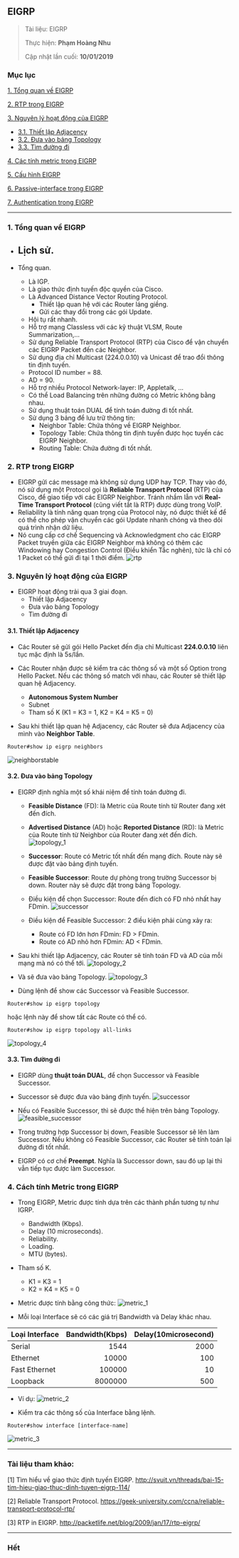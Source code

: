## EIGRP

> Tài liệu: EIGRP
> 
> Thực hiện: **Phạm Hoàng Nhu**
> 
> Cập nhật lần cuối: **10/01/2019**

### Mục lục
[1. Tổng quan về EIGRP](#tongquan)

[2. RTP trong EIGRP](#rtp)
	
[3. Nguyên lý hoạt động của EIGRP](#nguyenlyhoatdong)
- [3.1. Thiết lập Adjacency](#thietlapadjacency)
- [3.2. Đưa vào bảng Topology](#duavaobangtopolpgy)
- [3.3. Tìm đường đi](#timduongdi)
	
[4. Các tính metric trong EIGRP](#metric)

[5. Cấu hình EIGRP](#cauhinh)

[6. Passive-interface trong EIGRP](#passiveinterface)

[7. Authentication trong EIGRP](#authentication)

---

<a name="tongquan"></a>
### 1. Tổng quan về EIGRP
* Lịch sử.
	- 

* Tổng quan.
	- Là IGP.
	- Là giao thức định tuyến độc quyền của Cisco.
	- Là Advanced Distance Vector Routing Protocol.
		+ Thiết lập quan hệ với các Router láng giềng.
		+ Gửi các thay đổi trong các gói Update.
	- Hội tụ rất nhanh.
	- Hỗ trợ mạng Classless với các kỹ thuật VLSM, Route Summarization,...
	- Sử dụng Reliable Transport Protocol (RTP) của Cisco để vận chuyển các EIGRP Packet đến các Neighbor.
	- Sử dụng địa chỉ Multicast (224.0.0.10) và Unicast để trao đổi thông tin định tuyến.
	- Protocol ID number = 88.
	- AD = 90.
	- Hỗ trợ nhiều Protocol Network-layer: IP, Appletalk, ...
	- Có thể Load Balancing trên những đường có Metric không bằng nhau.
	- Sử dụng thuật toán DUAL để tính toán đường đi tốt nhất.
	- Sử dụng 3 bảng để lưu trữ thông tin:
		+ Neighbor Table: Chứa thông về EIGRP Neighbor.
		+ Topology Table: Chứa thông tin định tuyến được học tuyến các EIGRP Neighbor.
		+ Routing Table: Chứa đường đi tốt nhất.

<a name="rtp"></a>
### 2. RTP trong EIGRP
* EIGRP gửi các message mà không sử dụng UDP hay TCP. Thay vào đó, nó sử dụng một Protocol gọi là **Reliable Transport Protocol** (RTP) của Cisco, để giao tiếp với các EIGRP Neighbor. Tránh nhầm lẫn với **Real-Time Transport Protocol** (cũng viết tắt là RTP) được dùng trong VoIP.
* Reliability là tính năng quan trọng của Protocol này, nó được thiết kế để có thể cho phép vận chuyển các gói Update nhanh chóng và theo dõi quá trình nhận dữ liệu.
* Nó cung cấp cơ chế Sequencing và Acknowledgment cho các EIGRP Packet truyền giữa các EIGRP Neighbor mà không có thêm các Windowing hay Congestion Control (Điều khiển Tắc nghẽn), tức là chỉ có 1 Packet có thể gửi đi tại 1 thời điểm.
![rtp](https://github.com/nhuhp/CCNA/blob/master/EIGRP/img/rtp.png)

<a name="nguyenlyhoatdong"></a>
### 3. Nguyên lý hoạt động của EIGRP
* EIGRP hoạt động trải qua 3 giai đoạn.
	- Thiết lập Adjacency
	- Đưa vảo bảng Topology
	- Tìm đường đi
	
<a name="thietlapadjacency"></a>
#### 3.1. Thiết lập Adjacency
* Các Router sẽ gửi gói Hello Packet đến địa chỉ Multicast **224.0.0.10** liên tục mặc định là 5s/lần.
* Các Router nhận được sẽ kiểm tra các thông số và một số Option trong Hello Packet. Nếu các thông số match với nhau, các Router sẽ thiết lập quan hệ Adjacency.
	- **Autonomous System Number**
	- Subnet
	- Tham số K (K1 = K3 = 1, K2 = K4 = K5 = 0)

* Sau khi thiết lập quan hệ Adjacency, các Router sẽ đưa Adjacency của mình vào **Neighbor Table**.
```
Router#show ip eigrp neighbors
```
![neighborstable](https://github.com/nhuhp/CCNA/blob/master/EIGRP/img/neighborstable.png)

<a name="duavaobangtopolpgy"></a>
#### 3.2. Đưa vào bảng Topology
* EIGRP định nghĩa một số khái niệm để tính toán đường đi.
	- **Feasible Distance** (FD): là Metric của Route tính từ Router đang xét đến đích.
	- **Advertised Distance** (AD) hoặc **Reported Distance** (RD): là Metric của Route tính từ Neighbor của Router đang xét đến đích.
	![topology_1](https://github.com/nhuhp/CCNA/blob/master/EIGRP/img/topology_1.png)
	
	- **Successor**: Route có Metric tốt nhất đến mạng đích. Route này sẽ được đặt vào bảng định tuyến.
	- **Feasible Successor**: Route dự phòng trong trường Successor bị down. Router này sẽ được đặt trong bảng Topology.
	- Điều kiện để chọn Successor: Route đến đích có FD nhỏ nhất hay FDmin.
	![successor](https://github.com/nhuhp/CCNA/blob/master/EIGRP/img/successor.png)

	- Điều kiện để Feasible Successor: 2 điều kiện phải cùng xảy ra:
		+ Route có FD lớn hơn FDmin: FD > FDmin.
		+ Route có AD nhỏ hơn FDmin: AD < FDmin.

* Sau khi thiết lập Adjacency, các Router sẽ tính toán FD và AD của mỗi mạng mà nó có thể tới.
![topology_2](https://github.com/nhuhp/CCNA/blob/master/EIGRP/img/topology_2.png)

* Và sẽ đưa vào bảng Topology.
![topology_3](https://github.com/nhuhp/CCNA/blob/master/EIGRP/img/topology_3.png)

* Dùng lệnh để show các Successor và Feasible Successor. 
```
Router#show ip eigrp topology
```

hoặc lệnh này để show tất các Route có thể có.
```
Router#show ip eigrp topology all-links
```

![topology_4](https://github.com/nhuhp/CCNA/blob/master/EIGRP/img/topology_4.png)

<a name="timduongdi"></a>
#### 3.3. Tìm đường đi
* EIGRP dùng **thuật toán DUAL**, để chọn Successor và Feasible Successor.
* Successor sẽ được đưa vào bảng định tuyến.
![successor](https://github.com/nhuhp/CCNA/blob/master/EIGRP/img/successor.png)

* Nếu có Feasible Successor, thì sẽ được thể hiện trên bảng Topology.
![feasible_successor](https://github.com/nhuhp/CCNA/blob/master/EIGRP/img/feasible_successor.png)

* Trong trường hợp Successor bị down, Feasible Successor sẽ lên làm Successor. Nếu không có Feasible Successor, các Router sẽ tính toán lại đường đi tốt nhất.
* EIGRP có cơ chế **Preempt**. Nghĩa là Successor down, sau đó up lại thì vẫn tiếp tục được làm Successor.

<a name="metric"></a>
### 4. Cách tính Metric trong EIGRP
* Trong EIGRP, Metric được tính dựa trên các thành phần tương tự như IGRP.
	- Bandwidth (Kbps).
	- Delay (10 microseconds).
	- Reliability.
	- Loading.
	- MTU (bytes).

* Tham số K.
	- K1 = K3 = 1
	- K2 = K4 = K5 = 0

* Metric được tính bằng công thức:
![metric_1](https://github.com/nhuhp/CCNA/blob/master/EIGRP/img/metric_1.png)

* Mỗi loại Interface sẽ có các giá trị Bandwidth và Delay khác nhau.

|Loại Interface|Bandwidth(Kbps)|Delay(10microsecond)|
|:----|----:|----:|
|Serial|1544|2000|
|Ethernet|10000|100|
|Fast Ethernet|100000|10|
|Loopback|8000000|500|

* Ví dụ:
![metric_2](https://github.com/nhuhp/CCNA/blob/master/EIGRP/img/metric_2.png)

* Kiểm tra các thông số của Interface bằng lệnh.
```
Router#show interface [interface-name]
```

![metric_3](https://github.com/nhuhp/CCNA/blob/master/EIGRP/img/metric_3.png)



---

### Tài liệu tham khảo:

[1] Tìm hiểu về giao thức định tuyến EIGRP. http://svuit.vn/threads/bai-15-tim-hieu-giao-thuc-dinh-tuyen-eigrp-114/

[2] Reliable Transport Protocol. https://geek-university.com/ccna/reliable-transport-protocol-rtp/

[3] RTP in EIGRP. http://packetlife.net/blog/2009/jan/17/rtp-eigrp/


---

### Hết



